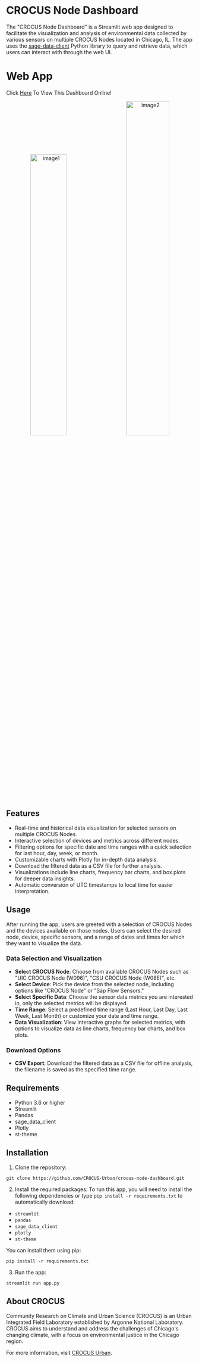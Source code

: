 # CROCUS Node Dashboard

The "CROCUS Node Dashboard" is a Streamlit web app designed to facilitate the visualization and analysis of environmental data collected by various sensors on multiple CROCUS Nodes located in Chicago, IL. The app uses the [sage-data-client](https://github.com/sagecontinuum/sage-data-client) Python library to query and retrieve data, which users can interact with through the web UI.

# Web App
Click [Here](https://crocus-node-dashboard.streamlit.app/ "Here") To View This Dashboard Online!

<p align="center"> <img src="https://github.com/user-attachments/assets/4258e90f-d5f1-42df-a7af-a57b9e4e63c6" width="44%" alt="image1" /> &nbsp; &nbsp; &nbsp; &nbsp; <img src="https://github.com/user-attachments/assets/c452013d-d2a7-4381-aa25-7a0c0b11a047" width="48%" alt="image2" /> </p>

## Features

-   Real-time and historical data visualization for selected sensors on multiple CROCUS Nodes.
-   Interactive selection of devices and metrics across different nodes.
-   Filtering options for specific date and time ranges with a quick selection for last hour, day, week, or month.
-   Customizable charts with Plotly for in-depth data analysis.
-   Download the filtered data as a CSV file for further analysis.
-   Visualizations include line charts, frequency bar charts, and box plots for deeper data insights.
-   Automatic conversion of UTC timestamps to local time for easier interpretation.

## Usage

After running the app, users are greeted with a selection of CROCUS Nodes and the devices available on those nodes. Users can select the desired node, device, specific sensors, and a range of dates and times for which they want to visualize the data.

### Data Selection and Visualization

-   **Select CROCUS Node**: Choose from available CROCUS Nodes such as "UIC CROCUS Node (W096)", "CSU CROCUS Node (W08E)", etc.
-   **Select Device**: Pick the device from the selected node, including options like "CROCUS Node" or "Sap Flow Sensors."
-   **Select Specific Data**: Choose the sensor data metrics you are interested in, only the selected metrics will be displayed.
-   **Time Range**: Select a predefined time range (Last Hour, Last Day, Last Week, Last Month) or customize your date and time range.
-   **Data Visualization**: View interactive graphs for selected metrics, with options to visualize data as line charts, frequency bar charts, and box plots.

### Download Options

-   **CSV Export**: Download the filtered data as a CSV file for offline analysis, the filename is saved as the specified time range.

## Requirements

-   Python 3.6 or higher
-   Streamlit
-   Pandas
-   sage_data_client
-   Plotly
-   st-theme

## Installation

1.  Clone the repository:

`git clone https://github.com/CROCUS-Urban/crocus-node-dashboard.git`

2.  Install the required packages: To run this app, you will need to install the following dependencies or type `pip install -r requirements.txt` to automatically download:

-   `streamlit`
-   `pandas`
-   `sage_data_client`
-   `plotly`
-   `st-theme`

You can install them using pip:

`pip install -r requirements.txt`

3.  Run the app:

`streamlit run app.py`

## About CROCUS

Community Research on Climate and Urban Science (CROCUS) is an Urban Integrated Field Laboratory established by Argonne National Laboratory. CROCUS aims to understand and address the challenges of Chicago's changing climate, with a focus on environmental justice in the Chicago region.

For more information, visit [CROCUS Urban](https://crocus-urban.org/).

